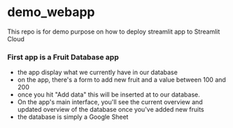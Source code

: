 # demo_webapp
This repo is for demo purpose on how to deploy streamlit app to Streamlit Cloud

### First app is a Fruit Database app
* the app display what we currently have in our database
* on the app, there's a form to add new fruit and a value between 100 and 200
* once you hit "Add data" this will be inserted at to our database.
* On the app's main interface, you'll see the current overview and updated overview of the database once you've added new fruits
* the database is simply a Google Sheet
